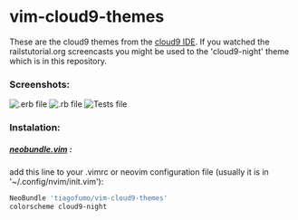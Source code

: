 # vim-cloud9-themes
These are the cloud9 themes from the [cloud9 IDE](http://c9.io). If you watched the railstutorial.org screencasts you might be used to the 'cloud9-night' theme which is in this repository.
### Screenshots:
![](http://i.imgur.com/Qalar5U.png ".erb file")
![](http://i.imgur.com/A4iDZ25.png ".rb file")
![](http://i.imgur.com/gKnxjSp.png "Tests file")
### Instalation:
##### [neobundle.vim](https://github.com/Shougo/neobundle.vim) :
add this line to your .vimrc or neovim configuration file (usually it is in '~/.config/nvim/init.vim'):
```sh
NeoBundle 'tiagofumo/vim-cloud9-themes'
colorscheme cloud9-night
```
